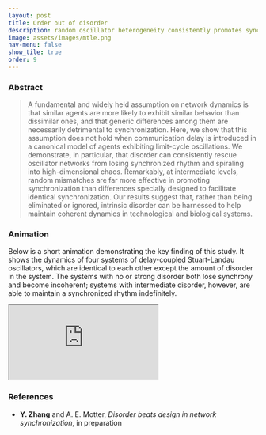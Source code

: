 ```yaml
---
layout: post
title: Order out of disorder
description: random oscillator heterogeneity consistently promotes synchronized rhythm
image: assets/images/mtle.png
nav-menu: false
show_tile: true
order: 9
---
```


### Abstract
> A fundamental and widely held assumption on network dynamics is that similar agents are more likely to exhibit similar behavior than dissimilar ones, and that generic differences among them are necessarily detrimental to synchronization.
> Here, we show that this assumption does not hold when communication delay is introduced in a canonical model of agents exhibiting limit-cycle oscillations.
> We demonstrate, in particular, that disorder can consistently rescue oscillator networks from losing synchronized rhythm and spiraling into high-dimensional chaos.
> Remarkably, at intermediate levels, random mismatches are far more effective in promoting synchronization than differences specially designed to facilitate identical synchronization.
> Our results suggest that, rather than being eliminated or ignored, intrinsic disorder can be harnessed to help maintain coherent dynamics in technological and biological systems.

### Animation
Below is a short animation demonstrating the key finding of this study. It shows the dynamics of four systems of delay-coupled Stuart-Landau oscillators, which are identical to each other except the amount of disorder in the system. The systems with no or strong disorder both lose synchrony and become incoherent; systems with intermediate disorder, however, are able to maintain a synchronized rhythm indefinitely.

<div class="resp-container">
  <iframe class="resp-iframe" src="https://www.youtube.com/embed/u6i2XwrGVqk" allow="accelerometer; autoplay; encrypted-media; gyroscope; picture-in-picture" allowfullscreen></iframe>
</div>

### References
* **Y. Zhang** and A. E. Motter, *Disorder beats design in network synchronization*, in preparation
